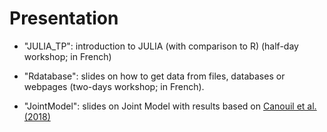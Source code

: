 Presentation
============

* "JULIA_TP": introduction to JULIA (with comparison to R) (half-day workshop; in French)

* "Rdatabase": slides on how to get data from files, databases or webpages (two-days workshop; in French).

* "JointModel": slides on Joint Model with results based on [Canouil et al. (2018)](https://doi.org/10.3389/fgene.2018.00210)
